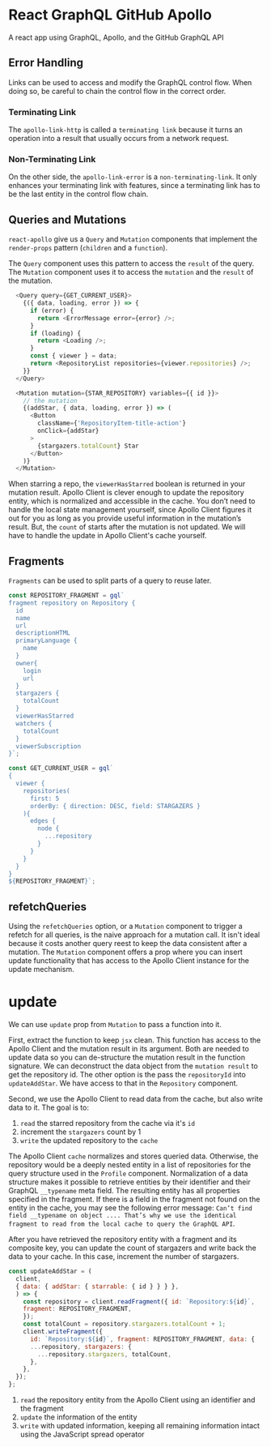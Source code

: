 # React GraphQL GitHub Apollo

A react app using GraphQL, Apollo, and the GitHub GraphQL API

## Error Handling

Links can be used to access and modify the GraphQL control flow. When doing so, be careful to chain the control flow in the correct order.

### Terminating Link

The `apollo-link-http` is called a `terminating link` because it turns an operation into a result that usually occurs from a network request.

### Non-Terminating Link

On the other side, the `apollo-link-error` is a `non-terminating-link`. It only enhances your terminating link with features, since a terminating link has to be the last entity in the control flow chain.

## Queries and Mutations

`react-apollo` give us a `Query` and `Mutation` components that implement the `render-props` pattern (`children` and a `function`).

The `Query` component uses this pattern to access the `result` of the query. The `Mutation` component uses it to access the `mutation` and the `result` of the mutation.

```javascript
  <Query query={GET_CURRENT_USER}>
    {({ data, loading, error }) => {
      if (error) {
        return <ErrorMessage error={error} />;
      }
      if (loading) {
        return <Loading />;
      }
      const { viewer } = data;
      return <RepositoryList repositories={viewer.repositories} />;
    }}
  </Query>
```

```javascript
  <Mutation mutation={STAR_REPOSITORY} variables={{ id }}>
    // the mutation
    {(addStar, { data, loading, error }) => (
      <Button
        className={'RepositoryItem-title-action'}
        onClick={addStar}
      >
        {stargazers.totalCount} Star
      </Button>
    )}
  </Mutation>
```

When starring a repo, the `viewerHasStarred` boolean is returned in your mutation result. Apollo Client is clever enough to update the repository entity, which is normalized and accessible in the cache. You don’t need to handle the local state management yourself, since Apollo Client figures it out for you as long as you provide useful information in the mutation’s result. But, the `count` of starts after the mutation is not updated. We will have to handle the update in Apollo Client's cache yourself.

## Fragments

`Fragments` can be used to split parts of a query to reuse later.

```javascript
const REPOSITORY_FRAGMENT = gql`
fragment repository on Repository {
  id
  name
  url
  descriptionHTML
  primaryLanguage {
    name
  }
  owner{
    login
    url
  }
  stargazers {
    totalCount
  }
  viewerHasStarred
  watchers {
    totalCount
  }
  viewerSubscription
}`;

const GET_CURRENT_USER = gql`
{
  viewer {
    repositories(
      first: 5
      orderBy: { direction: DESC, field: STARGAZERS }
    ){
      edges {
        node {
          ...repository
        }
      }
    }
  }      
}
${REPOSITORY_FRAGMENT}`;
```

## refetchQueries

Using the `refetchQueries` option, or a `Mutation` component to trigger a refetch for all queries, is the naive approach for a mutation call. It isn't ideal because it costs another query reest to keep the data consistent after a mutation. The `Mutation` component offers a prop where you can insert update functionality that has access to the Apollo Client instance for the update mechanism.

# update

We can use `update` prop from `Mutation` to pass a function into it.

First, extract the function to keep `jsx` clean. This function has access to the Apollo Client and the mutation result in its argument. Both are needed to update data so you can de-structure the mutation result in the function signature. We can deconstruct the data object from the `mutation result` to get the repository id. The other option is the pass the `repositoryId` into `updateAddStar`. We have access to that in the `Repository` component.

Second, we use the Apollo Client to read data from the cache, but also write data to it. The goal is to:

1. `read` the starred repository from the cache via it's `id`
2. increment the `stargazers` count by 1
3. `write` the updated repository to the `cache`

The Apollo Client `cache` normalizes and stores queried data. Otherwise, the repository would be a deeply nested entity in a list of repositories for the query structure used in the `Profile` component. Normalization of a data structure makes it possible to retrieve entities by their identifier and their GraphQL `__typename` meta field. The resulting entity has all properties specified in the fragment. If there is a field in the fragment not found on the entity in the cache, you may see the following error message: `Can’t find field __typename on object .... That’s why we use the identical fragment to read from the local cache to query the GraphQL API`.

After you have retrieved the repository entity with a fragment and its composite key, you can update the count of stargazers and write back the data to your cache. In this case, increment the number of stargazers.

```javascript
const updateAddStar = (
  client,
  { data: { addStar: { starrable: { id } } } },
  ) => {
    const repository = client.readFragment({ id: `Repository:${id}`,
    fragment: REPOSITORY_FRAGMENT,
    });
    const totalCount = repository.stargazers.totalCount + 1;
    client.writeFragment({
      id: `Repository:${id}`, fragment: REPOSITORY_FRAGMENT, data: {
      ...repository, stargazers: {
        ...repository.stargazers, totalCount,
      },
    },
  });
};
```

1. `read` the repository entity from the Apollo Client using an identifier and the fragment
2. `update` the information of the entity
3. `write` with updated information, keeping all remaining information intact using the JavaScript spread operator